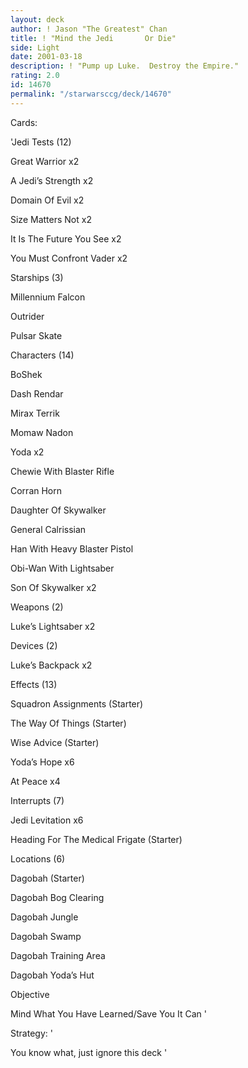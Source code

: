 ```yaml
---
layout: deck
author: ! Jason "The Greatest" Chan
title: ! "Mind the Jedi       Or Die"
side: Light
date: 2001-03-18
description: ! "Pump up Luke.  Destroy the Empire."
rating: 2.0
id: 14670
permalink: "/starwarsccg/deck/14670"
---
```

Cards: 

'Jedi Tests (12)

Great Warrior x2

A Jedi’s Strength x2

Domain Of Evil x2

Size Matters Not x2

It Is The Future You See x2

You Must Confront Vader x2


Starships (3)

Millennium Falcon

Outrider

Pulsar Skate


Characters (14)

BoShek

Dash Rendar

Mirax Terrik

Momaw Nadon

Yoda x2

Chewie With Blaster Rifle

Corran Horn

Daughter Of Skywalker

General Calrissian

Han With Heavy Blaster Pistol

Obi-Wan With Lightsaber

Son Of Skywalker x2


Weapons (2)

Luke’s Lightsaber x2


Devices (2)

Luke’s Backpack x2


Effects (13)

Squadron Assignments (Starter)

The Way Of Things (Starter)

Wise Advice (Starter)

Yoda’s Hope x6

At Peace x4


Interrupts (7)

Jedi Levitation x6

Heading For The Medical Frigate (Starter)


Locations (6)

Dagobah (Starter)

Dagobah Bog Clearing

Dagobah Jungle

Dagobah Swamp

Dagobah Training Area

Dagobah Yoda’s Hut


Objective

Mind What You Have Learned/Save You It Can '

Strategy: '

You know what, just ignore this deck '
